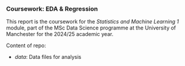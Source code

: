 ### Coursework: EDA & Regression

This report is the coursework for the *Statistics and Machine Learning 1* module, part of the MSc Data Science programme at the University of Manchester for the 2024/25 academic year.

Content of repo:

- _data_: Data files for analysis

